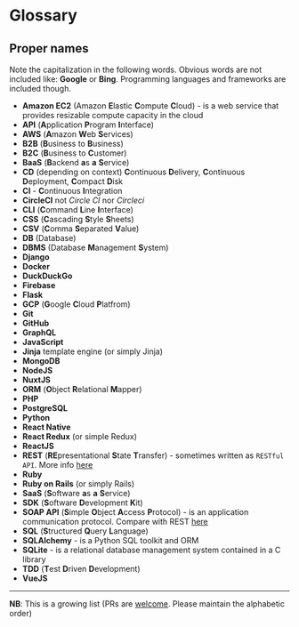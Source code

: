 # Glossary
## Proper names
Note the capitalization in the following words. Obvious words are not included like: **Google** or **Bing**. Programming languages and frameworks are included though.

- **Amazon EC2** (Amazon **E**lastic **C**ompute **C**loud) - is a web service that provides resizable compute capacity in the cloud
- **API** (**A**pplication **P**rogram **I**nterface)
- **AWS** (**A**mazon **W**eb **S**ervices)
- **B2B** (**B**usiness to **B**usiness)
- **B2C** (**B**usiness to **C**ustomer)
- **BaaS** (**B**ackend **a**s **a** **S**ervice)
- **CD** (depending on context) **C**ontinuous **D**elivery, **C**ontinuous **D**eployment, **C**ompact **D**isk 
- **CI** - **C**ontinuous **I**ntegration
- **CircleCI** not *Circle CI* nor *Circleci*
- **CLI** (**C**ommand **L**ine **I**nterface)
- **CSS** (**C**ascading **S**tyle **S**heets)
- **CSV** (**C**omma **S**eparated **V**alue)
- **DB** (Database)
- **DBMS** (Database **M**anagement **S**ystem)
- **Django**
- **Docker**
- **DuckDuckGo**
- **Firebase**
- **Flask**
- **GCP** (**G**oogle **C**loud **P**latfrom)
- **Git**
- **GitHub**
- **GraphQL**
- **JavaScript**
- **Jinja** template engine (or simply Jinja)
- **MongoDB**
- **NodeJS**
- **NuxtJS**
- **ORM** (**O**bject **R**elational **M**apper)
- **PHP**
- **PostgreSQL**
- **Python**
- **React Native**
- **React Redux** (or simple Redux)
- **ReactJS**
- **REST** (**RE**presentational **S**tate **T**ransfer) - sometimes written as `RESTful API`. More info [here][1]
- **Ruby**
- **Ruby on Rails** (or simply Rails)
- **SaaS** (**S**oftware **a**s **a** **S**ervice)
- **SDK** (**S**oftware **D**evelopment **K**it)
- **SOAP API** (**S**imple **O**bject **A**ccess **P**rotocol) - is an application communication protocol. Compare with REST [here][2]
- **SQL** (**S**tructured **Q**uery **L**anguage)
- **SQLAlchemy** - is a Python SQL toolkit and ORM
- **SQLite** - is a relational database management system contained in a C library
- **TDD** (**T**est **D**riven **D**evelopment)
- **VueJS**

---
**NB**: This is a growing list (PRs are [welcome][3]. Please maintain the alphabetic order)

[1]: https://restfulapi.net/
[2]: https://restfulapi.net/soap-vs-rest-apis/
[3]: https://github.com/CIRCLECI-GWP/glossary/edit/master/README.md
